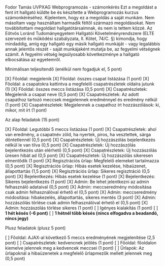 Fodor Tamás
UVPXAG 
Webprogramozás - számonkérés
Ezt a megoldást a fent írt hallgató küldte be és készítette a Webprogramozás kurzus számonkéréséhez.
Kijelentem, hogy ez a megoldás a saját munkám. Nem másoltam vagy használtam harmadik féltől 
származó megoldásokat. Nem továbbítottam megoldást hallgatótársaimnak, és nem is tettem közzé. 
Az Eötvös Loránd Tudományegyetem Hallgatói Követelményrendszere 
(ELTE szervezeti és működési szabályzata, II. Kötet, 74/C. §) kimondja, hogy mindaddig, 
amíg egy hallgató egy másik hallgató munkáját - vagy legalábbis annak jelentős részét - 
saját munkájaként mutatja be, az fegyelmi vétségnek számít. 
A fegyelmi vétség legsúlyosabb következménye a hallgató elbocsátása az egyetemről.

Minimálisan teljesítendő (enélkül nem fogadjuk el, 5 pont)

[X] Főoldal: megjelenik
[X] Főoldal: összes csapat listázása (1 pont)
[X] Főoldal: a csapatokra kattintva a megfelelő csapatrészletek oldalra jutunk (1)
[X] Főoldal: összes meccs listázása (0,5 pont)
[X] Csapatrészletek: Megjelenik a csapat neve (0,5 pont)
[X] Csapatrészletek: Az adott csapathoz tartozó meccsek megjelennek eredménnyel és eredmény nélkül (1 pont)
[X] Csapatrészletek: Megjelennek a csapathoz írt hozzászólások: ki, mikor, mit írt (1 pont)

Az alap feladatok (15 pont)

[X] Főoldal: Legutóbbi 5 meccs listázása (1 pont)
[X] Csapatrészletek: ahol van eredmény, a csapatnév zöld, ha nyertek, piros, ha vesztettek, sárga döntetlennél (0,5 pont)
[X] Csapatrészletek: Új hozzászólás bejelentkezés nélkül le van tilva (0,5 pont)
[X] Csapatrészletek: Új hozzászólás bejelentkezés után elérhető (0,5 pont)
[X] Csapatrészletek: Új hozzászólás üresen hibát ad (0,5 pont)
[X] Csapatrészletek: Új hozzászólás sikeresen elmentődik (1 pont)
[X] Regisztrációs űrlap: Megfelelő elemeket tartalmazza (0,5 pont)
[X] Regisztrációs űrlap: Hibás esetek kezelése, hibaüzenet, állapottartás (1,5 pont)
[X] Regisztrációs űrlap: Sikeres regisztráció (0,5 pont)
[X] Bejelentkezés: Hibás esetek kezelése (1 pont)
[X] Bejelentkezés: Sikeres bejelentkezés (1 pont)
[X] Admin: Be lehet jelentkezni az admin felhasználó adataival (0,5 pont)
[X] Admin: meccseredmény módosítása csak admin felhasználóval érhető el (0,5 pont)
[X] Admin: meccseredmény módosítása: hibakezelés, állapottartás, sikeres mentés (3 pont)
[X] Admin: hozzászólás törlése csak admin felhasználóval érhető el (0,5 pont)
[X] Admin: hozzászólás törlése sikeres (1 pont)
[ ] Igényes kialakítás (1 pont)
[ ] **1 hét késés (-6 pont)**
[ ] **1 hétnél több késés (nincs elfogadva a beadandó, nincs jegy)**

Plusz feladatok (plusz 5 pont)

[ ] Főoldal: AJAX-al következő 5 meccs eredményének megjelenítése (2,5 pont)
[ ] Csapatrészletek: kedvencnek jelölés (1 pont)
[ ] Főoldal: főoldalon kiemelve jelennek meg a kedvencek meccsei (1 pont)
[ ] Űrlapok: Az űrlapoknál a hibaüzenetek a megfelelő űrlapmezők mellett jelennek meg (0,5 pont)